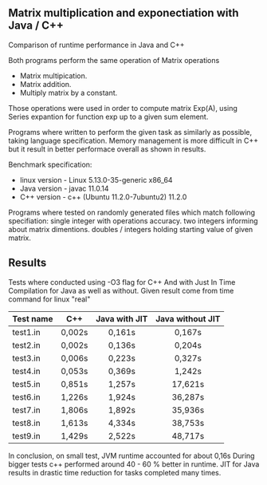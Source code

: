 ## Matrix multiplication and exponectiation with Java / C++

Comparison of runtime performance in Java and C++

Both programs perform the same operation of Matrix operations
- Matrix multipication.
- Matrix addition.
- Multiply matrix by a constant.

Those operations were used in order to compute matrix Exp(A),
using Series expantion for function exp up to a given sum element.

Programs where written to perform the given task as similarly as possible, 
taking language specification.
Memory management is more difficult in C++ but it result in better performace overall as shown in results.

Benchmark specification:
- linux version - Linux 5.13.0-35-generic x86_64
- Java version - javac 11.0.14
- C++ version - c++ (Ubuntu 11.2.0-7ubuntu2) 11.2.0

Programs where tested on randomly generated files which match following specifiation:
single integer with operations accuracy.
two integers informing about matrix dimentions.
doubles / integers holding starting value of given matrix.

## Results
Tests where conducted using -O3 flag for C++
And with Just In Time Compilation for Java as well as without.
Given result come from time command for linux "real"

| Test name   |      C++      |  Java with JIT | Java without JIT
|:----------|:-------------:|:------:|:------:|
| test1.in |  0,002s | 0,161s | 0,167s|
| test2.in |  0,002s | 0,136s | 0,204s|
| test3.in |  0,006s | 0,223s | 0,327s|
| test4.in |  0,053s | 0,369s | 1,242s|
| test5.in |  0,851s | 1,257s | 17,621s|
| test6.in |  1,226s | 1,924s | 36,287s|
| test7.in |  1,806s | 1,892s | 35,936s|
| test8.in |  1,613s | 4,334s | 38,753s|
| test9.in |  1,429s | 2,522s | 48,717s|
    
In conclusion, on small test, JVM runtime accounted for about 0,16s
During bigger tests c++ performed around 40 - 60 % better in runtime.
JIT for Java results in drastic time reduction for tasks completed many times.